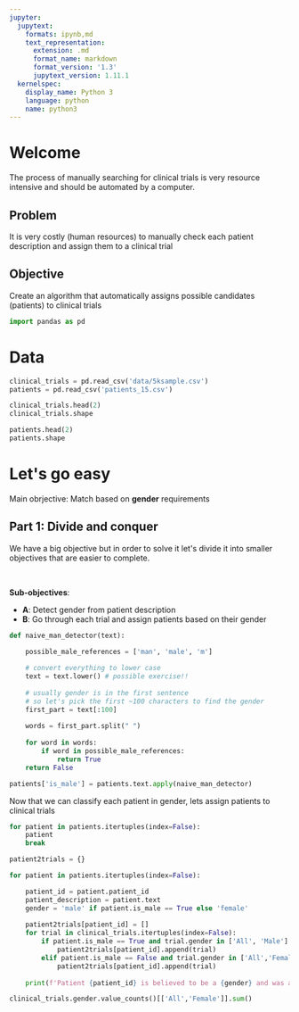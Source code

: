 ```yaml
---
jupyter:
  jupytext:
    formats: ipynb,md
    text_representation:
      extension: .md
      format_name: markdown
      format_version: '1.3'
      jupytext_version: 1.11.1
  kernelspec:
    display_name: Python 3
    language: python
    name: python3
---
```


# Welcome

The process of manually searching for clinical trials is very resource intensive and should be automated by a computer.

## Problem
It is very costly (human resources) to manually check each patient description and assign them to a clinical trial

## Objective

Create an algorithm that automatically assigns possible candidates (patients) to clinical trials

```python
import pandas as pd
```

# Data

```python
clinical_trials = pd.read_csv('data/5ksample.csv')
patients = pd.read_csv('patients_15.csv')
```

```python
clinical_trials.head(2)
clinical_trials.shape

patients.head(2)
patients.shape
```

<!-- #region -->
# Let's go easy


Main obrjective: Match based on **gender** requirements
<!-- #endregion -->

## Part 1: Divide and conquer

We have a big objective but in order to solve it let's divide it into smaller objectives that are easier to complete.

<br>

**Sub-objectives**:
- **A**: Detect gender from patient description
- **B**: Go through each trial and assign patients based on their gender

```python
def naive_man_detector(text):

    possible_male_references = ['man', 'male', 'm']
    
    # convert everything to lower case
    text = text.lower() # possible exercise!!
    
    # usually gender is in the first sentence
    # so let's pick the first ~100 characters to find the gender
    first_part = text[:100]
    
    words = first_part.split(" ")
    
    for word in words:
        if word in possible_male_references:
            return True
    return False
```

```python
patients['is_male'] = patients.text.apply(naive_man_detector)
```

Now that we can classify each patient in gender, lets assign patients to clinical trials

```python
for patient in patients.itertuples(index=False):
    patient
    break
```

```python
patient2trials = {}

for patient in patients.itertuples(index=False):

    patient_id = patient.patient_id
    patient_description = patient.text
    gender = 'male' if patient.is_male == True else 'female'
    
    patient2trials[patient_id] = []
    for trial in clinical_trials.itertuples(index=False):
        if patient.is_male == True and trial.gender in ['All', 'Male']:
            patient2trials[patient_id].append(trial)
        elif patient.is_male == False and trial.gender in ['All','Female']:
            patient2trials[patient_id].append(trial)
            
    print(f'Patient {patient_id} is believed to be a {gender} and was attributed to {len(patient2trials[patient_id])} trials!')
```

```python
clinical_trials.gender.value_counts()[['All','Female']].sum()
```

